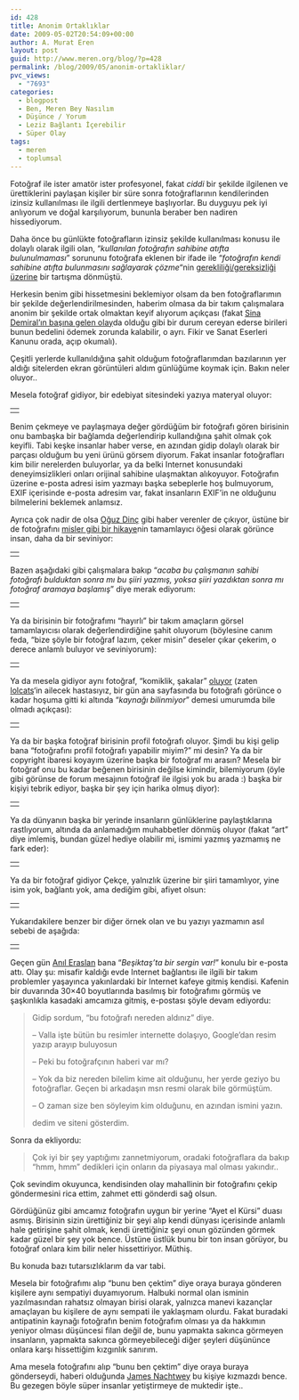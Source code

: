 ```yaml
---
id: 428
title: Anonim Ortaklıklar
date: 2009-05-02T20:54:09+00:00
author: A. Murat Eren
layout: post
guid: http://www.meren.org/blog/?p=428
permalink: /blog/2009/05/anonim-ortakliklar/
pvc_views:
  - "7693"
categories:
  - blogpost
  - Ben, Meren Bey Nasılım
  - Düşünce / Yorum
  - Leziz Bağlantı İçerebilir
  - Süper Olay
tags:
  - meren
  - toplumsal
---
```

Fotoğraf ile ister amatör ister profesyonel, fakat _ciddi_ bir şekilde ilgilenen ve ürettiklerini paylaşan kişiler bir süre sonra fotoğraflarının kendilerinden izinsiz kullanılması ile ilgili dertlenmeye başlıyorlar. Bu duyguyu pek iyi anlıyorum ve doğal karşılıyorum, bununla beraber ben nadiren hissediyorum.

Daha önce bu günlükte fotoğrafların izinsiz şekilde kullanılması konusu ile dolaylı olarak ilgili olan, &#8220;_kullanılan fotoğrafın sahibine atıfta bulunulmaması_&#8221; sorununu fotoğrafa eklenen bir ifade ile &#8220;_fotoğrafın kendi sahibine atıfta bulunmasını sağlayarak çözme_&#8220;nin [gerekliliği/gereksizliği üzerine](http://www.meren.org/blog/2008/09/fotograflardaki-copyright-ibareleri-uzerine/) bir tartışma dönmüştü.

Herkesin benim gibi hissetmesini beklemiyor olsam da ben fotoğraflarımın bir şekilde değerlendirilmesinden, haberim olmasa da bir takım çalışmalara anonim bir şekilde ortak olmaktan keyif alıyorum açıkçası (fakat [Sina Demiral&#8217;ın başına gelen olay](http://sinademiral.deviantart.com/journal/17717588/)da olduğu gibi bir durum cereyan ederse birileri bunun bedelini ödemek zorunda kalabilir, o ayrı. Fikir ve Sanat Eserleri Kanunu orada, açıp okumalı).

Çeşitli yerlerde kullanıldığına şahit olduğum fotoğraflarımdan bazılarının yer aldığı sitelerden ekran görüntüleri aldım günlüğüme koymak için. Bakın neler oluyor..

Mesela fotoğraf gidiyor, bir edebiyat sitesindeki yazıya materyal oluyor:

<table border="0" width="100%">
  <tr>
    <td align="center">
      <img src="{{ site.baseurl }}/images/anonim-ortakliklar-ehk.png" alt="" />
    </td>
  </tr>
</table>

Benim çekmeye ve paylaşmaya değer gördüğüm bir fotoğrafı gören birisinin onu bambaşka bir bağlamda değerlendirip kullandığına şahit olmak çok keyifli. Tabi keşke insanlar haber verse, en azından gidip dolaylı olarak bir parçası olduğum bu yeni ürünü görsem diyorum. Fakat insanlar fotoğrafları kim bilir nerelerden buluyorlar, ya da belki Internet konusundaki deneyimsizlikleri onları orijinal sahibine ulaşmaktan alıkoyuyor. Fotoğrafın üzerine e-posta adresi isim yazmayı başka sebeplerle hoş bulmuyorum, EXIF içerisinde e-posta adresim var, fakat insanların EXIF&#8217;in ne olduğunu bilmelerini beklemek anlamsız.

Ayrıca çok nadir de olsa [Oğuz Dinç](http://www.oguzdinc.com/) gibi haber verenler de çıkıyor, üstüne bir de fotoğrafını [misler gibi bir hikaye](http://oykulerimle.blogspot.com/2009/04/cift.html)nin tamamlayıcı öğesi olarak görünce insan, daha da bir seviniyor:

<table border="0" width="100%">
  <tr>
    <td align="center">
      <img src="{{ site.baseurl }}/images/anonim-ortakliklar-lie.png" alt="" />
    </td>
  </tr>
</table>

Bazen aşağıdaki gibi çalışmalara bakıp &#8220;_acaba bu çalışmanın sahibi fotoğrafı bulduktan sonra mı bu şiiri yazmış, yoksa şiiri yazdıktan sonra mı fotoğraf aramaya başlamış_&#8221; diye merak ediyorum:

<table border="0" width="100%">
  <tr>
    <td align="center">
      <img src="{{ site.baseurl }}/images/anonim-ortakliklar-ehk2.png" alt="" />
    </td>
  </tr>
</table>

Ya da birisinin bir fotoğrafımı &#8220;hayırlı&#8221; bir takım amaçların görsel tamamlayıcısı olarak değerlendirdiğine şahit oluyorum (böylesine canım feda, &#8220;bize şöyle bir fotoğraf lazım, çeker misin&#8221; deseler çıkar çekerim, o derece anlamlı buluyor ve seviniyorum):

<table border="0" width="100%">
  <tr>
    <td align="center">
      <img src="{{ site.baseurl }}/images/anonim-ortakliklar-me.png" alt="" />
    </td>
  </tr>
</table>

Ya da mesela gidiyor aynı fotoğraf, &#8220;komiklik, şakalar&#8221; [oluyor](http://icanhascheezburger.com/2009/02/26/funny-pictures-photo-result-fanks/) (zaten [lolcats](http://icanhascheezburger.com/)&#8216;in ailecek hastasıyız, bir gün ana sayfasında bu fotoğrafı görünce o kadar hoşuma gitti ki altında &#8220;_kaynağı bilinmiyor_&#8221; demesi umurumda bile olmadı açıkçası):

<table border="0" width="100%">
  <tr>
    <td align="center">
      <img src="{{ site.baseurl }}/images/anonim-ortakliklar-me2.png" alt="" />
    </td>
  </tr>
</table>

Ya da bir başka fotoğraf birisinin profil fotoğrafı oluyor. Şimdi bu kişi gelip bana &#8220;fotoğrafını profil fotoğrafı yapabilir miyim?&#8221; mi desin? Ya da bir copyright ibaresi koyayım üzerine başka bir fotoğraf mı arasın? Mesela bir fotoğraf onu bu kadar beğenen birisinin değilse kimindir, bilemiyorum (öyle gibi görünse de forum mesajının fotoğraf ile ilgisi yok bu arada :) başka bir kişiyi tebrik ediyor, başka bir şey için harika olmuş diyor):

<table border="0" width="100%">
  <tr>
    <td align="center">
      <img src="{{ site.baseurl }}/images/anonim-ortakliklar-soph.png" alt="" />
    </td>
  </tr>
</table>

Ya da dünyanın başka bir yerinde insanların günlüklerine paylaştıklarına rastlıyorum, altında da anlamadığım muhabbetler dönmüş oluyor (fakat &#8220;art&#8221; diye imlemiş, bundan güzel hediye olabilir mi, ismimi yazmış yazmamış ne fark eder):

<table border="0" width="100%">
  <tr>
    <td align="center">
      <img src="{{ site.baseurl }}/images/anonim-ortakliklar-te.png" alt="" />
    </td>
  </tr>
</table>

Ya da bir fotoğraf gidiyor Çekçe, yalnızlık üzerine bir şiiri tamamlıyor, yine isim yok, bağlantı yok, ama dediğim gibi, afiyet olsun:

<table border="0" width="100%">
  <tr>
    <td align="center">
      <img src="{{ site.baseurl }}/images/anonim-ortakliklar-ymi.png" alt="" />
    </td>
  </tr>
</table>

Yukarıdakilere benzer bir diğer örnek olan ve bu yazıyı yazmamın asıl sebebi de aşağıda:

<table border="0" width="100%">
  <tr>
    <td align="center">
      <img src="{{ site.baseurl }}/images/anonim-ortakliklar-ehk3.jpg" alt="" />
    </td>
  </tr>
</table>

Geçen gün [Anıl Eraslan](http://midiyez.blogspot.com/) bana &#8220;_Beşiktaş&#8217;ta bir sergin var!_&#8221; konulu bir e-posta attı. Olay şu: misafir kaldığı evde Internet bağlantısı ile ilgili bir takım problemler yaşayınca yakınlardaki bir Internet kafeye gitmiş kendisi. Kafenin bir duvarında 30&#215;40 boyutlarında basılmış bir fotoğrafımı görmüş ve şaşkınlıkla kasadaki amcamıza gitmiş, e-postası şöyle devam ediyordu:

> Gidip sordum, &#8220;bu fotoğrafı nereden aldınız&#8221; diye.
> 
> &#8211; Valla işte bütün bu resimler internette dolaşıyo, Google&#8217;dan resim yazıp arayıp buluyosun
> 
> &#8211; Peki bu fotoğrafçının haberi var mı?
> 
> &#8211; Yok da biz nereden bilelim kime ait olduğunu, her yerde geziyo bu fotoğraflar. Geçen bi arkadaşın msn resmi olarak bile görmüştüm.
> 
> &#8211; O zaman size ben söyleyim kim olduğunu, en azından ismini yazın.
> 
> dedim ve siteni gösterdim.

Sonra da ekliyordu:

> Çok iyi bir şey yaptığımı zannetmiyorum, oradaki fotoğraflara da bakıp &#8220;hmm, hmm&#8221; dedikleri için onların da piyasaya mal olması yakındır..

Çok sevindim okuyunca, kendisinden olay mahallinin bir fotoğrafını çekip göndermesini rica ettim, zahmet etti gönderdi sağ olsun.

Gördüğünüz gibi amcamız fotoğrafın uygun bir yerine &#8220;Ayet el Kürsi&#8221; duası asmış. Birisinin sizin ürettiğiniz bir şeyi alıp kendi dünyası içerisinde anlamlı hale getirişine şahit olmak, kendi ürettiğiniz şeyi onun gözünden görmek kadar güzel bir şey yok bence. Üstüne üstlük bunu bir ton insan görüyor, bu fotoğraf onlara kim bilir neler hissettiriyor. Müthiş.

Bu konuda bazı tutarsızlıklarım da var tabi.

Mesela bir fotoğrafımı alıp &#8220;bunu ben çektim&#8221; diye oraya buraya gönderen kişilere aynı sempatiyi duyamıyorum. Halbuki normal olan isminin yazılmasından rahatsız olmayan birisi olarak, yalnızca manevi kazançlar amaçlayan bu kişilere de aynı sempati ile yaklaşmam olurdu. Fakat buradaki antipatinin kaynağı fotoğrafın benim fotoğrafım olması ya da hakkımın yeniyor olması düşüncesi filan değil de, bunu yapmakta sakınca görmeyen insanların, yapmakta sakınca görmeyebileceği diğer şeyleri düşününce onlara karşı hissettiğim kızgınlık sanırım.

Ama mesela fotoğrafını alıp &#8220;bunu ben çektim&#8221; diye oraya buraya gönderseydi, haberi olduğunda [James Nachtwey](http://www.meren.org/blog/2008/10/james-nachtwey/) bu kişiye kızmazdı bence. Bu gezegen böyle süper insanlar yetiştirmeye de muktedir işte..
